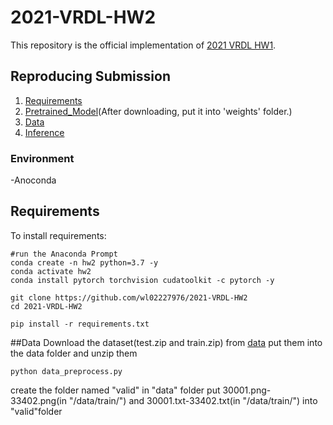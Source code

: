 # 2021-VRDL-HW2

This repository is the official implementation of [2021 VRDL HW1](https://competitions.codalab.org/competitions/35668?secret_key=09789b13-35ec-4928-ac0f-6c86631dda07). 


## Reproducing Submission
1. [Requirements](#Requirements)
2. [Pretrained_Model](#Pretrained_Model)(After downloading, put it into 'weights' folder.)
3. [Data](#Data)
4. [Inference](#Inference)

### Environment
-Anoconda



## Requirements

To install requirements:

```setup
#run the Anaconda Prompt
conda create -n hw2 python=3.7 -y
conda activate hw2
conda install pytorch torchvision cudatoolkit -c pytorch -y

git clone https://github.com/wl02227976/2021-VRDL-HW2
cd 2021-VRDL-HW2

pip install -r requirements.txt
```


##Data
Download the dataset(test.zip and train.zip) from [data](https://drive.google.com/drive/folders/1rcPvAKc6IzfcppW4ShS8HRmYsaB6llvk?usp=sharing)
put them into the data folder and unzip them

```data
python data_preprocess.py
```

create the folder named "valid" in "data" folder
put 30001.png-33402.png(in "/data/train/") and 30001.txt-33402.txt(in "/data/train/") into "valid"folder




